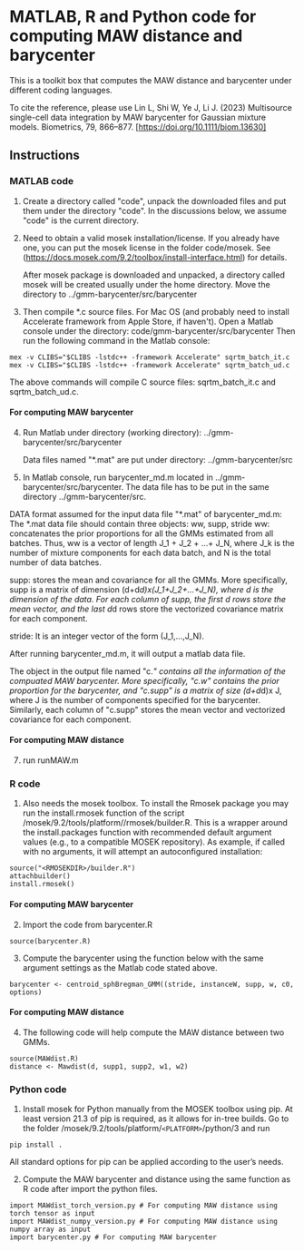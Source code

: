 # MATLAB, R and Python code for computing MAW distance and barycenter
This is a toolkit box that computes the MAW distance and barycenter under different coding languages.

To cite the reference, please use Lin L, Shi W, Ye J, Li J. (2023) Multisource single-cell data integration by MAW barycenter for Gaussian mixture models. Biometrics, 79, 866–877. [https://doi.org/10.1111/biom.13630]

## Instructions
### MATLAB code
1. Create a directory called "code", unpack the downloaded files and put them under the directory "code". In the discussions below, we assume "code" is the current directory. 

2. Need to obtain a valid mosek installation/license. If you already have one, you can put the mosek license in the folder code/mosek. See (https://docs.mosek.com/9.2/toolbox/install-interface.html) for details.

   After mosek package is downloaded and unpacked, a directory called mosek will be created usually under the home directory. Move the directory to ../gmm-barycenter/src/barycenter

3. Then compile *.c source files. For Mac OS (and probably need to install Accelerate framework from Apple Store, if haven't). Open a Matlab console under the directory: code/gmm-barycenter/src/barycenter
   Then run the following command in the Matlab console:
   
```
mex -v CLIBS="$CLIBS -lstdc++ -framework Accelerate" sqrtm_batch_it.c
mex -v CLIBS="$CLIBS -lstdc++ -framework Accelerate" sqrtm_batch_ud.c
```

The above commands will compile C source files: sqrtm_batch_it.c and sqrtm_batch_ud.c. 
#### For computing MAW barycenter
4. Run Matlab under directory (working directory): ../gmm-barycenter/src/barycenter
   
   Data files named "*.mat" are put under directory: ../gmm-barycenter/src

6. In Matlab console, run barycenter_md.m located in ../gmm-barycenter/src/barycenter. The data file has to be put in the same directory ../gmm-barycenter/src.

DATA format assumed for the input data file "*.mat" of barycenter_md.m:
The *.mat data file should contain three objects: ww, supp, stride
ww: concatenates the prior proportions for all the GMMs estimated from all batches. Thus, ww is a vector of length J_1 + J_2 + ...+ J_N, where J_k is the number of mixture components for each data batch, and N is the total number of data batches.

supp: stores the mean and covariance for all the GMMs. More specifically, supp is a matrix of dimension (d+d*d)x(J_1+J_2+...+J_N), where d is the dimension of the data. For each column of supp, the first d rows store the mean vector, and the last d*d rows store the vectorized covariance matrix for each component. 

stride: It is an integer vector of the form (J_1,...,J_N). 

After running barycenter_md.m, it will output a matlab data file. 

The object in the output file named "c.*" contains all the information of the compuated MAW barycenter. More specifically, "c.w" contains the prior proportion for the barycenter, and "c.supp" is a matrix of size (d+d*d)x J, where J is the number of components specified for the barycenter. Similarly, each column of "c.supp" stores the mean vector and vectorized covariance for each component. 

#### For computing MAW distance

7. run runMAW.m

### R code


1. Also needs the mosek toolbox. To install the Rmosek package you may run the install.rmosek function of the script <MSKHOME>/mosek/9.2/tools/platform/<PLATFORM>/rmosek/builder.R. This is a wrapper around the install.packages function with recommended default argument values (e.g., to a compatible MOSEK repository). As example, if called with no arguments, it will attempt an autoconfigured installation:
```
source("<RMOSEKDIR>/builder.R")
attachbuilder()
install.rmosek()
```
#### For computing MAW barycenter
2. Import the code from barycenter.R
```
source(barycenter.R)
```

3. Compute the barycenter using the function below with the same argument settings as the Matlab code stated above.
```
barycenter <- centroid_sphBregman_GMM((stride, instanceW, supp, w, c0, options)
```


#### For computing MAW distance

4. The following code will help compute the MAW distance between two GMMs.
```
source(MAWdist.R)
distance <- Mawdist(d, supp1, supp2, w1, w2)
```

### Python code

1. Install mosek for Python manually from the MOSEK toolbox using pip. At least version 21.3 of pip is required, as it allows for in-tree builds. Go to the folder <MSKHOME>/mosek/9.2/tools/platform/`<PLATFORM>`/python/3 and run
```
pip install .
```
All standard options for pip can be applied according to the user’s needs.

2. Compute the MAW barycenter and distance using the same function as R code after import the python files.
```
import MAWdist_torch_version.py # For computing MAW distance using torch tensor as input
import MAWdist_numpy_version.py # For computing MAW distance using numpy array as input
import barycenter.py # For computing MAW barycenter
```




